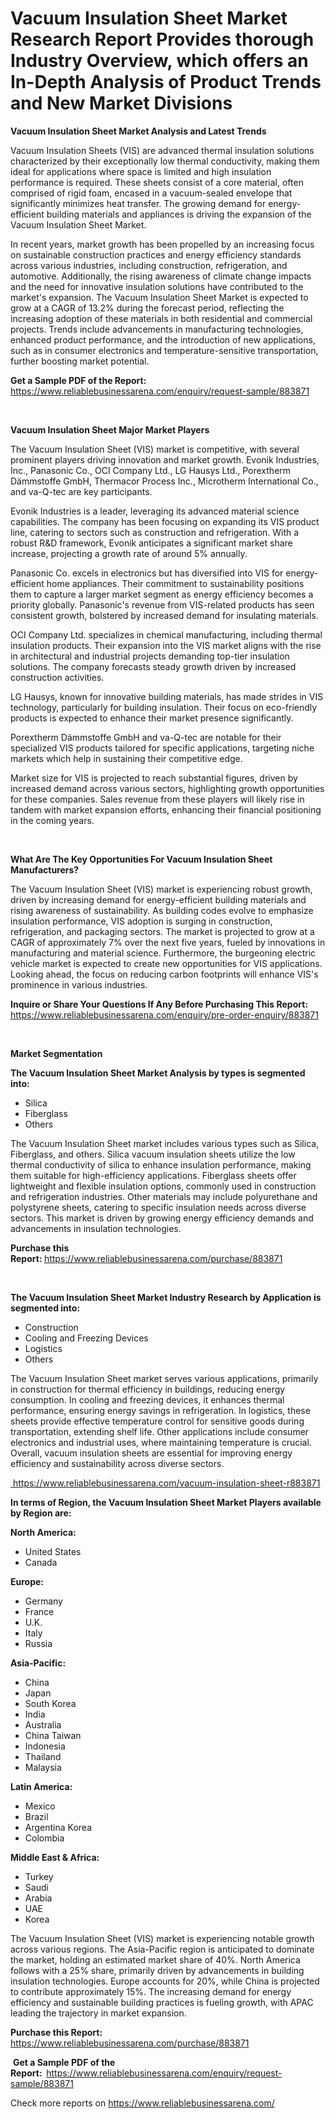 <p><h1>Vacuum Insulation Sheet Market Research Report Provides thorough Industry Overview, which offers an In-Depth Analysis of Product Trends and New Market Divisions</h1></p><p><strong>Vacuum Insulation Sheet Market Analysis and Latest Trends</strong></p>
<p><p>Vacuum Insulation Sheets (VIS) are advanced thermal insulation solutions characterized by their exceptionally low thermal conductivity, making them ideal for applications where space is limited and high insulation performance is required. These sheets consist of a core material, often comprised of rigid foam, encased in a vacuum-sealed envelope that significantly minimizes heat transfer. The growing demand for energy-efficient building materials and appliances is driving the expansion of the Vacuum Insulation Sheet Market.</p><p>In recent years, market growth has been propelled by an increasing focus on sustainable construction practices and energy efficiency standards across various industries, including construction, refrigeration, and automotive. Additionally, the rising awareness of climate change impacts and the need for innovative insulation solutions have contributed to the market's expansion. The Vacuum Insulation Sheet Market is expected to grow at a CAGR of 13.2% during the forecast period, reflecting the increasing adoption of these materials in both residential and commercial projects. Trends include advancements in manufacturing technologies, enhanced product performance, and the introduction of new applications, such as in consumer electronics and temperature-sensitive transportation, further boosting market potential.</p></p>
<p><strong>Get a Sample PDF of the Report:&nbsp;</strong> <a href="https://www.reliablebusinessarena.com/enquiry/request-sample/883871?utm_campaign=2133&utm_medium=2&utm_source=Github&utm_content=ia&utm_term=02042025&utm_id=vacuum-insulation-sheet">https://www.reliablebusinessarena.com/enquiry/request-sample/883871</a></p>
<p>&nbsp;</p>
<p><strong>Vacuum Insulation Sheet Major Market Players</strong></p>
<p><p>The Vacuum Insulation Sheet (VIS) market is competitive, with several prominent players driving innovation and market growth. Evonik Industries, Inc., Panasonic Co., OCI Company Ltd., LG Hausys Ltd., Porextherm Dämmstoffe GmbH, Thermacor Process Inc., Microtherm International Co., and va-Q-tec are key participants.</p><p>Evonik Industries is a leader, leveraging its advanced material science capabilities. The company has been focusing on expanding its VIS product line, catering to sectors such as construction and refrigeration. With a robust R&D framework, Evonik anticipates a significant market share increase, projecting a growth rate of around 5% annually.</p><p>Panasonic Co. excels in electronics but has diversified into VIS for energy-efficient home appliances. Their commitment to sustainability positions them to capture a larger market segment as energy efficiency becomes a priority globally. Panasonic's revenue from VIS-related products has seen consistent growth, bolstered by increased demand for insulating materials.</p><p>OCI Company Ltd. specializes in chemical manufacturing, including thermal insulation products. Their expansion into the VIS market aligns with the rise in architectural and industrial projects demanding top-tier insulation solutions. The company forecasts steady growth driven by increased construction activities.</p><p>LG Hausys, known for innovative building materials, has made strides in VIS technology, particularly for building insulation. Their focus on eco-friendly products is expected to enhance their market presence significantly.</p><p>Porextherm Dämmstoffe GmbH and va-Q-tec are notable for their specialized VIS products tailored for specific applications, targeting niche markets which help in sustaining their competitive edge.</p><p>Market size for VIS is projected to reach substantial figures, driven by increased demand across various sectors, highlighting growth opportunities for these companies. Sales revenue from these players will likely rise in tandem with market expansion efforts, enhancing their financial positioning in the coming years.</p></p>
<p>&nbsp;</p>
<p><strong>What Are The Key Opportunities For Vacuum Insulation Sheet Manufacturers?</strong></p>
<p><p>The Vacuum Insulation Sheet (VIS) market is experiencing robust growth, driven by increasing demand for energy-efficient building materials and rising awareness of sustainability. As building codes evolve to emphasize insulation performance, VIS adoption is surging in construction, refrigeration, and packaging sectors. The market is projected to grow at a CAGR of approximately 7% over the next five years, fueled by innovations in manufacturing and material science. Furthermore, the burgeoning electric vehicle market is expected to create new opportunities for VIS applications. Looking ahead, the focus on reducing carbon footprints will enhance VIS's prominence in various industries.</p></p>
<p><strong>Inquire or Share Your Questions If Any Before Purchasing This Report:</strong> <a href="https://www.reliablebusinessarena.com/enquiry/pre-order-enquiry/883871?utm_campaign=2133&utm_medium=2&utm_source=Github&utm_content=ia&utm_term=02042025&utm_id=vacuum-insulation-sheet">https://www.reliablebusinessarena.com/enquiry/pre-order-enquiry/883871</a></p>
<p>&nbsp;</p>
<p><strong>Market Segmentation</strong></p>
<p><strong>The Vacuum Insulation Sheet Market Analysis by types is segmented into:</strong></p>
<p><ul><li>Silica</li><li>Fiberglass</li><li>Others</li></ul></p>
<p><p>The Vacuum Insulation Sheet market includes various types such as Silica, Fiberglass, and others. Silica vacuum insulation sheets utilize the low thermal conductivity of silica to enhance insulation performance, making them suitable for high-efficiency applications. Fiberglass sheets offer lightweight and flexible insulation options, commonly used in construction and refrigeration industries. Other materials may include polyurethane and polystyrene sheets, catering to specific insulation needs across diverse sectors. This market is driven by growing energy efficiency demands and advancements in insulation technologies.</p></p>
<p><strong>Purchase this Report:&nbsp;</strong><a href="https://www.reliablebusinessarena.com/purchase/883871?utm_campaign=2133&utm_medium=2&utm_source=Github&utm_content=ia&utm_term=02042025&utm_id=vacuum-insulation-sheet">https://www.reliablebusinessarena.com/purchase/883871</a></p>
<p>&nbsp;</p>
<p><strong>The Vacuum Insulation Sheet Market Industry Research by Application is segmented into:</strong></p>
<p><ul><li>Construction</li><li>Cooling and Freezing Devices</li><li>Logistics</li><li>Others</li></ul></p>
<p><p>The Vacuum Insulation Sheet market serves various applications, primarily in construction for thermal efficiency in buildings, reducing energy consumption. In cooling and freezing devices, it enhances thermal performance, ensuring energy savings in refrigeration. In logistics, these sheets provide effective temperature control for sensitive goods during transportation, extending shelf life. Other applications include consumer electronics and industrial uses, where maintaining temperature is crucial. Overall, vacuum insulation sheets are essential for improving energy efficiency and sustainability across diverse sectors.</p></p>
<p><a href="https://www.reliablebusinessarena.com/vacuum-insulation-sheet-r883871?utm_campaign=2133&utm_medium=2&utm_source=Github&utm_content=ia&utm_term=02042025&utm_id=vacuum-insulation-sheet">&nbsp;https://www.reliablebusinessarena.com/vacuum-insulation-sheet-r883871</a></p>
<p><strong>In terms of Region, the Vacuum Insulation Sheet Market Players available by Region are:</strong></p>
<p>
    <p> <strong> North America: </strong>
        <ul>
            <li>United States</li>
            <li>Canada</li>
        </ul>
        </p> 
    <p> <strong> Europe: </strong>
        <ul>
            <li>Germany</li>
            <li>France</li>
            <li>U.K.</li>
            <li>Italy</li>
            <li>Russia</li>
        </ul>
        </p> 
    <p> <strong> Asia-Pacific: </strong>
        <ul>
            <li>China</li>
            <li>Japan</li>
            <li>South Korea</li>
            <li>India</li>
            <li>Australia</li>
            <li>China Taiwan</li>
            <li>Indonesia</li>
            <li>Thailand</li>
            <li>Malaysia</li>
        </ul>
        </p> 
    <p> <strong> Latin America: </strong>
        <ul>
            <li>Mexico</li>
            <li>Brazil</li>
            <li>Argentina Korea</li>
            <li>Colombia</li>
        </ul>
        </p> 
    <p> <strong> Middle East & Africa: </strong>
        <ul>
            <li>Turkey</li>
            <li>Saudi</li>
            <li>Arabia</li>
            <li>UAE</li>
            <li>Korea</li>
        </ul>
    </p>
    </p>
<p><p>The Vacuum Insulation Sheet (VIS) market is experiencing notable growth across various regions. The Asia-Pacific region is anticipated to dominate the market, holding an estimated market share of 40%. North America follows with a 25% share, primarily driven by advancements in building insulation technologies. Europe accounts for 20%, while China is projected to contribute approximately 15%. The increasing demand for energy efficiency and sustainable building practices is fueling growth, with APAC leading the trajectory in market expansion.</p></p>
<p><strong>Purchase this Report: </strong><a href="https://www.reliablebusinessarena.com/purchase/883871?utm_campaign=2133&utm_medium=2&utm_source=Github&utm_content=ia&utm_term=02042025&utm_id=vacuum-insulation-sheet">https://www.reliablebusinessarena.com/purchase/883871</a></p>
<p>&nbsp;<strong>Get a Sample PDF of the Report:&nbsp;&nbsp;</strong><a href="https://www.reliablebusinessarena.com/enquiry/request-sample/883871?utm_campaign=2133&utm_medium=2&utm_source=Github&utm_content=ia&utm_term=02042025&utm_id=vacuum-insulation-sheet">https://www.reliablebusinessarena.com/enquiry/request-sample/883871</a></p>
<p><strong></strong></p>
<p>Check more reports on <a href="https://www.reliablebusinessarena.com/?utm_campaign=2133&utm_medium=2&utm_source=Github&utm_content=ia&utm_term=02042025&utm_id=vacuum-insulation-sheet">https://www.reliablebusinessarena.com/</a></p>